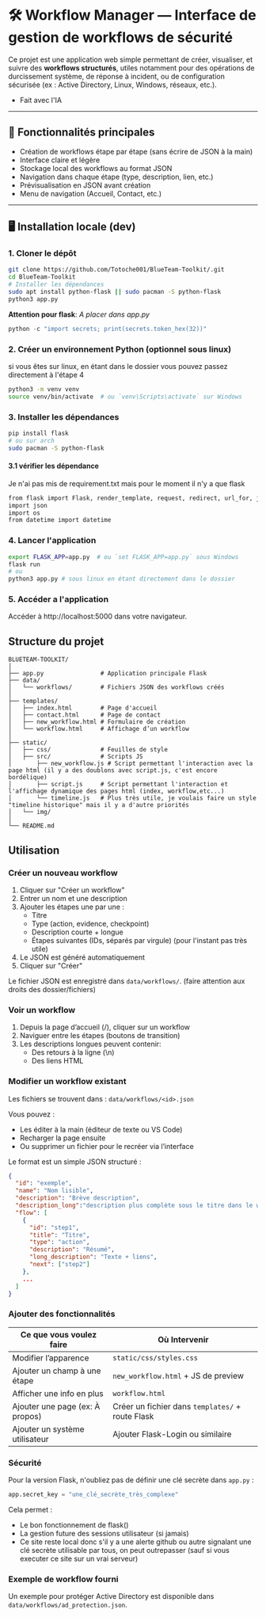 # 🛠️ Workflow Manager — Interface de gestion de workflows de sécurité

Ce projet est une application web simple permettant de créer, visualiser, et suivre des **workflows structurés**, utiles notamment pour des opérations de durcissement système, de réponse à incident, ou de configuration sécurisée (ex : Active Directory, Linux, Windows, réseaux, etc.).

- Fait avec l'IA

---

## 🚀 Fonctionnalités principales

- Création de workflows étape par étape (sans écrire de JSON à la main)
- Interface claire et légère
- Stockage local des workflows au format JSON
- Navigation dans chaque étape (type, description, lien, etc.)
- Prévisualisation en JSON avant création
- Menu de navigation (Accueil, Contact, etc.)

---

## 🖥️ Installation locale (dev)

### 1. Cloner le dépôt

```bash
git clone https://github.com/Totoche001/BlueTeam-Toolkit/.git
cd BlueTeam-Toolkit
# Installer les dépendances
sudo apt install python-flask || sudo pacman -S python-flask
python3 app.py
```
**Attention pour flask**:
*A placer dans app.py*

```python
python -c "import secrets; print(secrets.token_hex(32))"
```

### 2. Créer un environnement Python (optionnel sous linux)

si vous êtes sur linux, en étant dans le dossier vous pouvez passez directement à l'étape 4

```bash
python3 -m venv venv
source venv/bin/activate  # ou `venv\Scripts\activate` sur Windows
```

### 3. Installer les dépendances

```bash
pip install flask
# ou sur arch
sudo pacman -S python-flask
```

#### 3.1 vérifier les dépendance

Je n'ai pas mis de requirement.txt mais pour le moment il n'y a que flask

```bash
from flask import Flask, render_template, request, redirect, url_for, jsonify, flash
import json
import os
from datetime import datetime
```

### 4. Lancer l'application

```bash
export FLASK_APP=app.py  # ou `set FLASK_APP=app.py` sous Windows
flask run
# ou
python3 app.py # sous linux en étant directement dans le dossier
```

### 5. Accéder a l'application

Accéder à http://localhost:5000 dans votre navigateur.

## Structure du projet

```
BLUETEAM-TOOLKIT/
│
├── app.py                # Application principale Flask
├── data/
│   └── workflows/        # Fichiers JSON des workflows créés
│
├── templates/
│   ├── index.html        # Page d'accueil
│   ├── contact.html      # Page de contact
│   ├── new_workflow.html # Formulaire de création
│   └── workflow.html     # Affichage d’un workflow
│
├── static/
│   ├── css/              # Feuilles de style
│   ├── src/              # Scripts JS
│       ├── new_workflow.js # Script permettant l'interaction avec la page html (il y a des doublons avec script.js, c'est encore bordélique)
│       ├── script.js     # Script permettant l'interaction et l'affichage dynamique des pages html (index, workflow,etc...)
│       └── timeline.js   # Plus très utile, je voulais faire un style "timeline historique" mais il y a d'autre priorités
│   └── img/
│
└── README.md

```

## Utilisation

### Créer un nouveau workflow

1. Cliquer sur "Créer un workflow"
2. Entrer un nom et une description
3. Ajouter les étapes une par une :
   * Titre
   * Type (action, evidence, checkpoint)
   * Description courte + longue
   * Étapes suivantes (IDs, séparés par virgule) (pour l'instant pas très utile)
4. Le JSON est généré automatiquement
5. Cliquer sur "Créer"

Le fichier JSON est enregistré dans `data/workflows/`. (faire attention aux droits des dossier/fichiers)

### Voir un workflow

1. Depuis la page d’accueil (/), cliquer sur un workflow
2. Naviguer entre les étapes (boutons de transition)
3. Les descriptions longues peuvent contenir:
   * Des retours à la ligne (\n)
   * Des liens HTML

### Modifier un workflow existant

Les fichiers se trouvent dans :
`data/workflows/<id>.json`

Vous pouvez :

* Les éditer à la main (éditeur de texte ou VS Code)
* Recharger la page ensuite
* Ou supprimer un fichier pour le recréer via l’interface

Le format est un simple JSON structuré :

```json
{
  "id": "exemple",
  "name": "Nom lisible",
  "description": "Brève description",
  "description_long":"description plus complète sous le titre dans le workflow",
  "flow": [
    {
      "id": "step1",
      "title": "Titre",
      "type": "action",
      "description": "Résumé",
      "long_description": "Texte + liens",
      "next": ["step2"]
    },
    ...
  ]
}

```

### Ajouter des fonctionnalités


| Ce que vous voulez faire       | Où Intervenir                      | 
| -------------------------------- | ------------------------------------- | 
| Modifier l’apparence          | `static/css/styles.css`               |      
| Ajouter un champ à une étape | `new_workflow.html` + JS de preview |  
| Afficher une info en plus | 	`workflow.html` |
| Ajouter une page (ex: À propos) | Créer un fichier dans `templates/` + route Flask |
| Ajouter un système utilisateur | Ajouter Flask-Login ou similaire |

### Sécurité

Pour la version Flask, n'oubliez pas de définir une clé secrète dans `app.py` :

```python
app.secret_key = "une_clé_secrète_très_complexe"
```

Cela permet :

* Le bon fonctionnement de flask()
* La gestion future des sessions utilisateur (si jamais)
* Ce site reste local donc s'il y a une alerte github ou autre signalant une clé secrète utilisable par tous, on peut outrepasser (sauf si vous executer ce site sur un vrai serveur)

### Exemple de workflow fourni

Un exemple pour protéger Active Directory est disponible dans `data/workflows/ad_protection.json`.